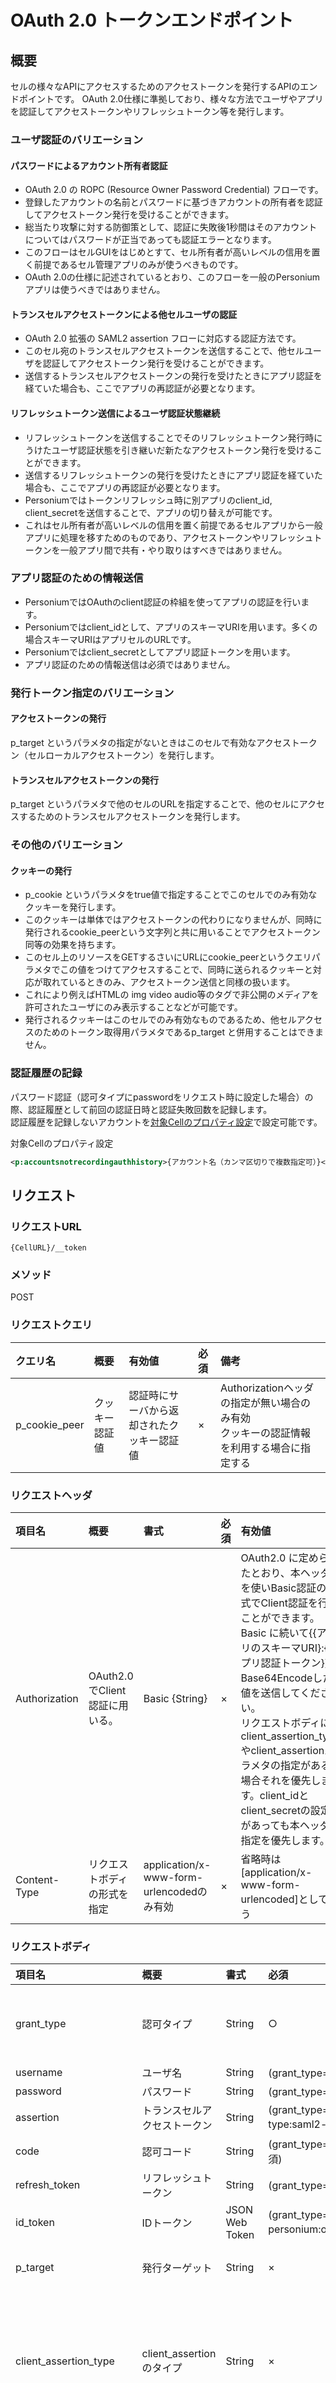 # OAuth 2.0 トークンエンドポイント
## 概要

セルの様々なAPIにアクセスするためのアクセストークンを発行するAPIのエンドポイントです。 OAuth 2.0仕様に準拠しており、様々な方法でユーザやアプリを認証してアクセストークンやリフレッシュトークン等を発行します。

### ユーザ認証のバリエーション

#### パスワードによるアカウント所有者認証

* OAuth 2.0 の ROPC (Resource Owner Password Credential) フローです。
* 登録したアカウントの名前とパスワードに基づきアカウントの所有者を認証してアクセストークン発行を受けることができます。
* 総当たり攻撃に対する防御策として、認証に失敗後1秒間はそのアカウントについてはパスワードが正当であっても認証エラーとなります。
* このフローはセルGUIをはじめとすて、セル所有者が高いレベルの信用を置く前提であるセル管理アプリのみが使うべきものです。
* OAuth 2.0の仕様に記述されているとおり、このフローを一般のPersoniumアプリは使うべきではありません。

#### トランスセルアクセストークンによる他セルユーザの認証

* OAuth 2.0 拡張の SAML2 assertion フローに対応する認証方法です。
* このセル宛のトランスセルアクセストークンを送信することで、他セルユーザを認証してアクセストークン発行を受けることができます。
* 送信するトランスセルアクセストークンの発行を受けたときにアプリ認証を経ていた場合も、ここでアプリの再認証が必要となります。

#### リフレッシュトークン送信によるユーザ認証状態継続

* リフレッシュトークンを送信することでそのリフレッシュトークン発行時にうけたユーザ認証状態を引き継いだ新たなアクセストークン発行を受けることができます。
* 送信するリフレッシュトークンの発行を受けたときにアプリ認証を経ていた場合も、ここでアプリの再認証が必要となります。
* Personiumではトークンリフレッシュ時に別アプリのclient_id, client_secretを送信することで、アプリの切り替えが可能です。
* これはセル所有者が高いレベルの信用を置く前提であるセルアプリから一般アプリに処理を移すためのものであり、アクセストークンやリフレッシュトークンを一般アプリ間で共有・やり取りはすべきではありません。

### アプリ認証のための情報送信

* PersoniumではOAuthのclient認証の枠組を使ってアプリの認証を行います。
* Personiumではclient_idとして、アプリのスキーマURIを用います。多くの場合スキーマURIはアプリセルのURLです。
* Personiumではclient_secretとしてアプリ認証トークンを用います。
* アプリ認証のための情報送信は必須ではありません。

### 発行トークン指定のバリエーション

#### アクセストークンの発行

p_target というパラメタの指定がないときはこのセルで有効なアクセストークン（セルローカルアクセストークン）を発行します。

#### トランスセルアクセストークンの発行

p_target というパラメタで他のセルのURLを指定することで、他のセルにアクセスするためのトランスセルアクセストークンを発行します。


### その他のバリエーション

#### クッキーの発行

* p_cookie というパラメタをtrue値で指定することでこのセルでのみ有効なクッキーを発行します。
* このクッキーは単体ではアクセストークンの代わりになりませんが、同時に発行されるcookie_peerという文字列と共に用いることでアクセストークン同等の効果を持ちます。
* このセル上のリソースをGETするさいにURLにcookie_peerというクエリパラメタでこの値をつけてアクセスすることで、同時に送られるクッキーと対応が取れているときのみ、アクセストークン送信と同様の扱います。
* これにより例えばHTMLの img video audio等のタグで非公開のメディアを許可されたユーザにのみ表示することなどが可能です。
* 発行されるクッキーはこのセルでのみ有効なものであるため、他セルアクセスのためのトークン取得用パラメタであるp_target と併用することはできません。

### 認証履歴の記録

パスワード認証（認可タイプにpasswordをリクエスト時に設定した場合）の際、認証履歴として前回の認証日時と認証失敗回数を記録します。<br>
認証履歴を記録しないアカウントを[対象Cellのプロパティ設定](./291_Cell_Change_Property.md)で設定可能です。

対象Cellのプロパティ設定
```xml
<p:accountsnotrecordingauthhistory>{アカウント名（カンマ区切りで複数指定可）}</p:accountsnotrecordingauthhistory>
```

## リクエスト
### リクエストURL
```
{CellURL}/__token
```
### メソッド
POST

### リクエストクエリ

|クエリ名|概要|有効値|必須|備考|
|:--|:--|:--|:--|:--|
|p_cookie_peer|クッキー認証値|認証時にサーバから返却されたクッキー認証値|×|Authorizationヘッダの指定が無い場合のみ有効<br>クッキーの認証情報を利用する場合に指定する|

### リクエストヘッダ

|項目名|概要|書式|必須|有効値|
|:--|:--|:--|:--|:--|
|Authorization|OAuth2.0でClient認証に用いる。|Basic {String}|×|OAuth2.0 に定められたとおり、本ヘッダを使いBasic認証の形式でClient認証を行うことができます。Basic に続いて{{アプリのスキーマURI}:{アプリ認証トークン}}をBase64Encodeした値を送信してください。<br>リクエストボディにclient_assertion_typeやclient_assertionパラメタの指定がある場合それを優先します。client_idとclient_secretの設定があっても本ヘッダの指定を優先します。|
|Content-Type|リクエストボディの形式を指定|application/x-www-form-urlencodedのみ有効|×|省略時は[application/x-www-form-urlencoded]として扱う|

### リクエストボディ


|項目名|概要|書式|必須|有効値|
|:--|:--|:--|:--|:--|
|grant_type|認可タイプ|String|○|password<br>urn&#58;x-personium:oidc:google<br>urn&#58;ietf:params:oauth:grant-type:saml2-bearer<br>authorization_code<br>refresh_token|
|username|ユーザ名|String|(grant_type=passwordの場合必須)|登録済のユーザ名|
|password|パスワード|String|(grant_type=passwordの場合必須)|登録済のパスワード|
|assertion|トランスセルアクセストークン|String|(grant_type=urn&#58;ietf:params:oauth:grant-type:saml2-bearerの場合)|有効なトランスセルアクセストークン|
|code|認可コード|String|(grant_type=authorization_codeの場合必須)|有効な認可コード|
|refresh_token|リフレッシュトークン|String|(grant_type=refresh_tokenの場合必須)|有効なリフレッシュトークン|
|id_token|IDトークン|JSON Web Token|(grant_type=urn&#58;x-personium:oidc:googleの場合必須)|有効なIDトークン|
|p_target|発行ターゲット|String|×|任意の他者セルURL<br>指定した場合そのセル宛のトランスセルアクセストークンを発行|
|client_assertion_type|client_assertionのタイプ|String|×|RFC7522の定義値"urn:ietf:params:oauth:grant-type:saml2-bearer"のみ有効。このパラメタやclient_assertionの設定があるときはRFC7522の動作を優先的に行い、Authorizationヘッダの内容やclient_sercretの内容は参照せずにClient認証を行う。|
|client_assertion|アプリ認証トークン|String|×|アプリセル等から発行されるアプリ認証トークン<br>client_assertion_typeとともに指定した場合アプリ認証済トークンを発行<br>このパラメタやclient_assertion_typeの設定があるときはRFC7522の動作を優先的に行う。（Authorizationヘッダの内容やclient_sercretの内容は参照しない。）|
|client_id|アプリのスキーマURI|String|(grant_type=authorization_codeの場合必須)|多くの場合アプリセルURL<br>client_assertion, client_secretとともに有効値を指定した場合アプリ認証済トークンを発行。|
|client_secret|アプリ認証トークン|String|×|アプリセル等から発行されるアプリ認証トークン<br>client_idとともに指定した場合アプリ認証済トークンを発行<br>同時にAuthorizationヘッダで同様情報が送信された場合、Authorizationヘッダの設定が優先される|
|scope|要求scope|String|×|アプリが求めるscope情報をスペース区切りで指定します。|
|p_owner|ULUUT昇格実行クエリ|String|×|trueのみ有効|
|p_cookie|認証クッキー発行オプション<br>指定された場合は認証クッキーを発行する<br>p_targetが指定された場合は、本パラメタの指定は無視する|String|×|trueのみ有効|
|expires_in|アクセストークンの有効期限（秒）|Int<br>1～3600|×|発行されるアクセストークンの有効期限を指定<br>デフォルトは3600（1時間）|
|refresh_token_expires_in|リフレッシュトークンの有効期限（秒）|Int<br>1～86400|×|発行されるリフレッシュトークンの有効期限を指定<br>デフォルトは86400（24時間）<br>p_ownerが指定された場合は、本パラメタの指定は無視する|


### リクエストサンプル

パスワードによるアカウント所有者認証
```
grant_type=password&username=username&password=pass
```


パスワードによるアカウント所有者認証でトランスセルアクセストークン発行
```
grant_type=password&username=username&password=pass&p_target=https://cell1.unit1.example/
```

パスワードによるアカウント所有者認証とアプリ認証トークン送付によるアプリ認証済アクセストークン発行
```
grant_type=password&username=username&password=pass&client_id=https://app-cell1.unit1.example/
&client_secret=WjzDmvJ...(省略)...4nHgo

```

Google発行のOpen ID Connect Id Tokenによるアカウント所有者認証
```
grant_type=urn:x-personium:oidc:google&id_token=IDTOKEN
```

トランスセルアクセストークンによる他セルユーザ認証
```
grant_type=urn:ietf:params:oauth:grant-type:saml2-bearer&assertion=WjzDmvJ...(省略)...4nHgo
```

リフレッシュトークンによるトークンのリフレッシュ
```
grant_type=refresh_token&refresh_token=RA~uELM...(省略)...yWMoQ
```

パスワードによるアカウント所有者認証でクッキーも発行
```
grant_type=password&username=username&password=pass&p_cookie=true
```



## レスポンス
### ステータスコード
200

### レスポンスヘッダ

|項目名|概要|備考|
|:--|:--|:--|
|Content-Type|application/json||
|Set-Cookie|クッキー認証情報（p_cookie）|クッキー発行オプション（p_cookie）をリクエスト時に設定した場合のみ|
### レスポンスボディ

|項目名|概要|備考|
|:--|:--|:--|
|access_token|アクセストークン||
|refresh_token|リフレッシュトークン|※p_ownerをリクエスト時に設定した場合、返却されない|
|token_type|Bearer||
|scope|要求に応じて発行されたトークンに認められたscope|スペース区切りで複数のスコープが返ることがあります。|
|expires_in|アクセストークンの有効期限（秒）|リクエスト時に設定した有効期限<br>デフォルトは3600（1時間）|
|refresh_token_expires_in|リフレッシュトークンの有効期限（秒）|リクエスト時に設定した有効期限<br>デフォルトは86400（24時間）<br>※p_ownerをリクエスト時に設定した場合、返却されない|
|id_token|OpenID Connectで利用可能なid_token|grant_type=authorization_code かつ<br>codeのscopeがopenidである<br>場合のみ返却する|
|p_cookie_peer|クッキー認証値|クッキー認証時に指定する認証値<br>※クッキー発行オプション（p_cookie）をリクエスト時に設定した場合のみ返却する|
|last_authenticated|前回認証日時|前回の認証日時（long型のUNIX時間）<br>初回認証時はnull<br>※認可タイプ（grant_type）にpasswordをリクエスト時に設定した場合のみ返却する|
|failed_count|認証失敗回数|前回認証時からのパスワード認証に連続で失敗した回数<br>※認可タイプ（grant_type）にpasswordをリクエスト時に設定した場合のみ返却する|

### レスポンスサンプル
```JSON
{
  "access_token": "AA~PBDc...(省略)...FrTjA",
  "refresh_token_expires_in": 86400,
  "refresh_token": "RA~uELM...(省略)...yWMoQ",
  "token_type": "Bearer",
  "scope": "root",
  "expires_in": 3600,
  "last_authenticated": 1486462510467,
  "failed_count": 2
}
```
### 認証失敗時
エラーのレスポンスを返す。[エラーメッセージ一覧](004_Error_Messages.md)の認証系APIを参照<br>
レスポンスボディは以下の通り。

|項目名|概要|備考|
|:--|:--|:--|
|error|OAUTH エラーコード||
|error_description|[{メッセージコード}] - {メッセージ}|メッセージコードとメッセージを結合した文字列を返却|
|access_token|アクセストークン|メッセージコードが"PR401-AN-0001"の場合にのみ返却する<br>パスワード変更のみ可能なアクセストークンを返却|
|url|URL|メッセージコードが"PR401-AN-0001"の場合にのみ返却する<br>パスワード変更APIのURLを返却|
|last_authenticated|前回認証日時|メッセージコードが"PR401-AN-0001"の場合にのみ返却する|
|failed_count|認証失敗回数|メッセージコードが"PR401-AN-0001"の場合にのみ返却する|

## cURLサンプル
#### アカウント所有者認証
```sh
curl "https://cell1.unit1.example/__token" -X POST -i \
-d 'grant_type=password&username=user1&password=pass'
```
#### 他セルユーザ認証
```sh
curl "https://cell1.unit1.example/__token" -X POST -i \
-d 'grant_type=urn:ietf:params:oauth:grant-type:saml2-bearer&assertion=WjzDmvJ...(省略)...4nHgo'
```
#### トークンリフレッシュ
```sh
curl "https://cell1.unit1.example/__token" -X POST -i \
-d 'grant_type=refresh_token&refresh_token=RA~uELM...(省略)...yWMoQ'
```
#### アカウント所有者 + アプリ認証
```sh
curl "https://cell1.unit1.example/__token" -X POST -i \
-d 'grant_type=password&username=name1&password=pass&client_id=\
https://app-cell1.unit1.example/&client_secret=WjzDmvJ...(省略)...4nHgo'
```
#### 他セルユーザ認証 による他セル向けトランスセルアクセストークン発行
```sh
curl "https://cell1.unit1.example/__token" -X POST -i \
-d 'grant_type=urn:ietf:params:oauth:grant-type:saml2-bearer&assertion=\
WjzDmvJ...(省略)...4nHgo&p_target=https://cell1.unit1.example/'
```
